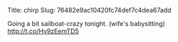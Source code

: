 Title: chirp
Slug: 76482e9ac10420fc74def7c4dea67add

Going a bit sailboat-crazy tonight. (wife's babysitting) <a href="http://t.co/Hv9zEemTD5">http://t.co/Hv9zEemTD5</a>
